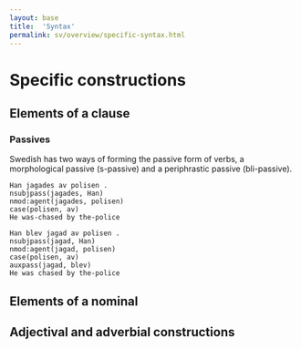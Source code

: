 ```yaml
---
layout: base
title:  'Syntax'
permalink: sv/overview/specific-syntax.html
---
```


# Specific constructions

## Elements of a clause

### Passives

Swedish has two ways of forming the passive form of verbs, a morphological passive (s-passive) and a periphrastic passive (bli-passive).

~~~ sdparse
Han jagades av polisen .
nsubjpass(jagades, Han)
nmod:agent(jagades, polisen)
case(polisen, av)
He was-chased by the-police
~~~

~~~ sdparse
Han blev jagad av polisen .
nsubjpass(jagad, Han)
nmod:agent(jagad, polisen)
case(polisen, av)
auxpass(jagad, blev)
He was chased by the-police
~~~

## Elements of a nominal


## Adjectival and adverbial constructions
